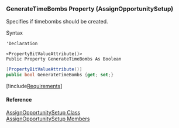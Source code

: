 ﻿### GenerateTimeBombs Property (AssignOpportunitySetup)

Specifies if timebombs should be created.

Syntax

```vbnet
'Declaration

<PropertyBitValueAttribute()>
Public Property GenerateTimeBombs As Boolean
```

```csharp
[PropertyBitValueAttribute()]
public bool GenerateTimeBombs {get; set;}
```

[!include[Requirements](../partials/requirements.md)]

#### Reference

[AssignOpportunitySetup Class](FChoice.Toolkits.Clarify~FChoice.Toolkits.Clarify.Sales.AssignOpportunitySetup.md)  
[AssignOpportunitySetup Members](FChoice.Toolkits.Clarify~FChoice.Toolkits.Clarify.Sales.AssignOpportunitySetup_members.md)